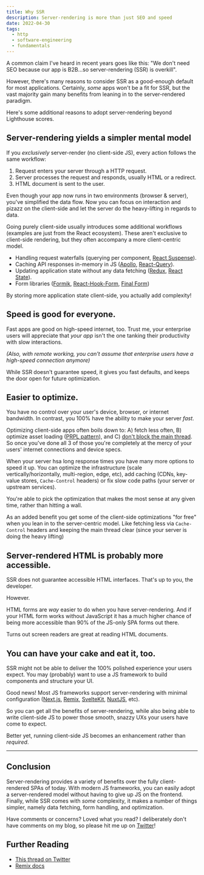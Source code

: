 ```yaml
---
title: Why SSR
description: Server-rendering is more than just SEO and speed
date: 2022-04-30
tags:
  - http
  - software-engineering
  - fundamentals
---
```


A common claim I've heard in recent years goes like this: "We don't need SEO because our app is B2B...so server-rendering (SSR) is overkill".

However, there's many reasons to consider SSR as a good-enough default for most applications. Certainly, _some_ apps won't be a fit for SSR, but the vast majority gain many benefits from leaning in to the server-rendered paradigm.

Here's some additional reasons to adopt server-rendering beyond Lighthouse scores.

## Server-rendering yields a simpler mental model

If you _exclusively_ server-render (no client-side JS), every action follows the same workflow:

1. Request enters your server through a HTTP request.
2. Server processes the request and responds, usually HTML or a redirect.
3. HTML document is sent to the user.

Even though your app now runs in two environments (browser & server), you've simplified the data flow. Now you can focus on interaction and pizazz on the client-side and let the server do the heavy-lifting in regards to data.

Going purely client-side usually introduces some additional workflows (examples are just from the React ecosystem). These aren't exclusive to client-side rendering, but they often accompany a more client-centric model.

- Handling request waterfalls (querying per component, [React Suspense](https://reactjs.org/docs/react-api.html#reactsuspense)).
- Caching API responses in-memory in JS ([Apollo](https://www.apollographql.com/docs/react), [React-Query](https://react-query.tanstack.com/)). 
- Updating application state without any data fetching ([Redux](https://redux.js.org/), [React State](https://reactjs.org/docs/state-and-lifecycle.html)).
- Form libraries ([Formik](https://formik.org/docs/overview), [React-Hook-Form](https://react-hook-form.com/get-started), [Final Form](https://final-form.org/docs/final-form/getting-started))

By storing more application state client-side, you actually add complexity!

## Speed is good for everyone.

Fast apps are good on high-speed internet, too. Trust me, your enterprise users will appreciate that _your app_ isn't the one tanking their productivity with slow interactions.

_(Also, with remote working, you can't assume that enterprise users have a high-speed connection anymore)_

While SSR doesn't guarantee speed, it gives you fast defaults, and keeps the door open for future optimization.

## Easier to optimize.

You have no control over your user's device, browser, or internet bandwidth. In contrast, you 100% have the ability to make your server _fast_.

Optimizing client-side apps often boils down to: A) fetch less often, B) optimize asset loading ([PRPL pattern](https://web.dev/apply-instant-loading-with-prpl/)), and C) [don't block the main thread](https://web.dev/mainthread-work-breakdown/). So once you've done all 3 of those you're completely at the mercy of your users' internet connections and  device specs.

When your server hsa long response times you have many more options to speed it up. You can optimize the infrastructure (scale vertically/horizontally, multi-region, edge, etc), add caching (CDNs, key-value stores, `Cache-Control` headers) or fix slow code paths (your server or upstream services). 

You're able to pick the optimization that makes the most sense at any given time, rather than hitting a wall.

As an added benefit you get some of the client-side optimizations "for free" when you lean in to the server-centric model. Like fetching less via `Cache-Control` headers and keeping the main thread clear (since your server is doing the heavy lifting)

## Server-rendered HTML is probably more accessible.

SSR does not guarantee accessible HTML interfaces. That's up to you, the developer.

However.

HTML forms are _way_ easier to do when you have server-rendering. And if your HTML form works without JavaScript it has a much higher chance of being more accessible than 90% of the JS-only SPA forms out there.

Turns out screen readers are great at reading HTML documents.


## You can have your cake and eat it, too.

SSR might not be able to deliver the 100% polished experience your users expect. You may (probably) want to use a JS framework to build components and structure your UI.

Good news! Most JS frameworks support server-rendering with minimal configuration ([Next.js](https://nextjs.org/), [Remix](https://remix.run/), [SvelteKit](https://kit.svelte.dev/), [NuxtJS](https://nuxtjs.org/), etc).

So you can get all the benefits of server-rendering, while also being able to write client-side JS to power those smooth, snazzy UXs your users have come to expect.

Better yet, running client-side JS becomes an enhancement rather than _required_.
 
---

## Conclusion

Server-rendering provides a variety of benefits over the fully client-rendered SPAs of today. With modern JS frameworks, you can easily adopt a server-rendered model without having to give up JS on the frontend. Finally, while SSR comes with _some_ complexity, it makes a number of things simpler, namely data fetching, form handling, and optimization.

Have comments or concerns? Loved what you read? I deliberately don't have comments on my blog, so please hit me up on [Twitter](https://twitter.com/benjamminj)!

## Further Reading

- [This thread on Twitter](https://twitter.com/gortok/status/1519361629896552449)
- [Remix docs](https://remix.run/docs/en/v1/pages/philosophy#serverclient-model)

